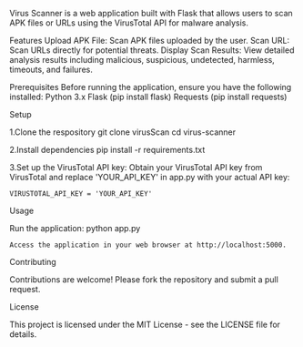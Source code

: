 Virus Scanner is a web application built with Flask that allows users to scan APK files or URLs using the VirusTotal API for malware analysis.

Features
    Upload APK File: Scan APK files uploaded by the user.
    Scan URL: Scan URLs directly for potential threats.
    Display Scan Results: View detailed analysis results including malicious, suspicious, undetected, harmless, timeouts, and failures.

Prerequisites
Before running the application, ensure you have the following installed:
    Python 3.x
    Flask (pip install flask)
    Requests (pip install requests)

Setup

1.Clone the respository
    git clone virusScan
    cd virus-scanner

2.Install dependencies
    pip install -r requirements.txt

3.Set up the VirusTotal API key:
    Obtain your VirusTotal API key from VirusTotal and replace 'YOUR_API_KEY' in app.py with your actual API key:

    VIRUSTOTAL_API_KEY = 'YOUR_API_KEY'


Usage

Run the application:
    python app.py

    Access the application in your web browser at http://localhost:5000.

Contributing

Contributions are welcome! Please fork the repository and submit a pull request.

License

This project is licensed under the MIT License - see the LICENSE file for details.



